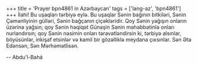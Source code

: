 +++
title = 'Prayer bpn4861 in Azərbaycan'
tags = ['lang-az', 'bpn4861']
+++
İlahi! Bu uşaqları tərbiyə eylə. Bu uşaqlar Sənin bağının bitkiləri, Sənin Çəmənliyinin gülləri, Sənin bağçanın çiçəkləridir. Qoy Sənin yağışın onların üzərinə yağsın; qoy Sənin həqiqət Günəşin Sənin məhəbbətinlə onları nurlandırsın; qoy Sənin nəsimin onları təravətləndirsin ki, tərbiyə alsınlar, böyüsünlər, inkişaf etsinlər və kamil bir gözəlliklə meydana çıxsınlar. Sən Əta Edənsən, Sən Mərhəmətlisən.

-- Abdu'l-Bahá
